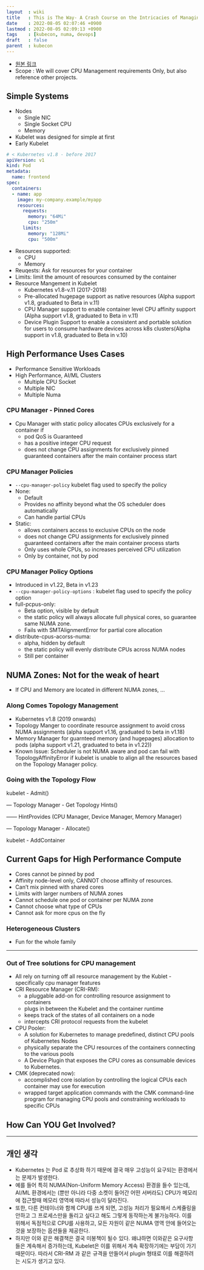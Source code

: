```yaml
---
layout  : wiki
title   : This is The Way- A Crash Course on the Intricacies of Managing CPUs in K8s
date    : 2022-08-05 02:07:46 +0900
lastmod : 2022-08-05 02:09:13 +0900
tags    : [kubecon, numa, devops]
draft   : false
parent  : kubecon
---
```



- [원본 링크](https://youtu.be/IFEJD1YOpXo)
- Scope : We will cover CPU Management requirements Only, but also reference other projects.

## Simple Systems

- Nodes
  - Single NIC
  - Single Socket CPU
  - Memory
- Kubelet was designed for simple at first
- Early Kubelet

```yaml
# < Kubernetes v1.8 - before 2017
apiVersion: v1
kind: Pod
metadata:
  name: frontend
spec:
  containers:
  - name: app
    image: my-company.example/myapp
    resources:
      requests:
        memory: "64Mi"
        cpu: "250m"
      limits:
        memory: "128Mi"
        cpu: "500m"
```

- Resources supported:
  - CPU
  - Memory
- Reuqests: Ask for resources for your container
- Limits: limit the amount of resources consumed by the container
- Resource Mangement in Kubelet
  - Kubernetes v1.8-v.11 (2017-2018)
  - Pre-allocated hugepage support as native resources (Alpha support v1.8, graduated to Beta in v.11)
  - CPU Manager support to enable container level CPU affinity support (Alpha support v1.8, graduated to Beta in v.11)
  - Device Plugin Support to enable a consistent and portable solution for users to consume hardware devices across k8s clusters(Alpha support in v1.8, graduated to Beta in v.10)

## High Performance Uses Cases

- Performance Sensitive Workloads
- High Performance, AI/ML Clusters
  - Multiple CPU Socket
  - Multiple NIC
  - Multiple Numa

### CPU Manager - Pinned Cores

- Cpu Manager with static policy allocates CPUs exclusively for a container if
  - pod QoS is Guaranteed
  - has a positive integer CPU request
  - does not change CPU assignments for exclusively pinned guaranteed containers after the main container process start

### CPU Manager Policies

- `--cpu-manager-policy` kubelet flag used to specify the policy
- None:
  - Default
  - Provides no affinity beyond what the OS scheduler does automatically
  - Can handle partial CPUs
- Static:
  - allows containers access to exclusive CPUs on the node
  - does not change CPU assignments for exclusively pinned guaranteed containers after the main container process starts
  - Only uses whole CPUs, so increases perceived CPU utilization
  - Only by container, not by pod

### CPU Manager Policy Options

- Introduced in v1.22, Beta in v1.23
- `--cpu-manager-policy-options` : kubelet flag used to specify the policy option
- full-pcpus-only:
  - Beta option, visible by default
  - the static policy will always allocate full physical cores, so guarantee same NUMA zone.
  - Fails with SMTAlignmentError for partial core allocation
- distribute-cpus-acorss-numa:
  - alpha, hidden by default
  - the static policy will evenly distribute CPUs across NUMA nodes
  - Still per container

## NUMA Zones: Not for the weak of heart

- If CPU and Memory are located in different NUMA zones, …

### Along Comes Topology Management

- Kubernetes v1.8 (2019 onwards)
- Topology Manger to coordinate resource assignment to avoid cross NUMA assignments (alpha support v1.16, graduated to beta in v1.18)
- Memory Manager for guarnteed memory (and hugepages) allocation to pods (alpha support v1.21, graduated to beta in v1.22))
- Known Issue: Scheduler is not NUMA aware and pod can fail with TopologyAffinityError if kubelet is unable to align all the resources based on the Topology Manager policy.

### Going with the Topology Flow

kubelet - Admit()

— Topology Manager - Get Topology Hints()

—— HintProvides (CPU Manager, Device Manager, Memory Manager) 

— Topology Manager - Allocate()

kubelet - AddContainer

## Current Gaps for High Performance Compute

- Cores cannot be pinned by pod
- Affinity node-level only, CANNOT choose affinity of resources.
- Can’t mix pinned with shared cores
- Limits with larger numbers of NUMA zones
- Cannot schedule one pod or container per NUMA zone
- Cannot choose what type of CPUs
- Cannot ask for more cpus on the fly

### Heterogeneous Clusters

- Fun for the whole family

---

### Out of Tree solutions for CPU management

- All rely on turning off all resource management by the Kublet - specifically cpu manager features
- CRI Resource Manager (CRI-RM):
  - a pluggable add-on for controlling resource assignment to containers
  - plugs in between the Kubelet and the container runtime
  - keeps track of the states of all containers on a node
  - intercepts CRI protocol requests from the kubelet
- CPU Pooler:
  - A solution for Kubernetes to manage predefined, distinct CPU pools of Kubernetes Nodes
  - physically separate the CPU resources of the containers connecting to the various pools
  - A Device Plugin that exposes the CPU cores as consumable devices to Kubernetes.
- CMK (deprecated now):
  - accomplished core isolation by controlling the logical CPUs each container may use for execution
  - wrapped target application commands with the CMK command-line program for managing CPU pools and constraining workloads to specific CPUs

## How Can YOU Get Involved?

---

## 개인 생각

- Kubernetes 는 Pod 로 추상화 하기 때문에 결국 매우 고성능이 요구되는 환경에서는 문제가 발생한다.
- 예를 들어 특히 NUMA(Non-Uniform Memory Access) 환경을 들수 있는데, AI/ML 환경에서는 (뿐만 아니라 다중 소켓이 들어간 어떤 서버라도) CPU가 메모리에 접근할때 메모리 영역에 따라서 성능이 달라진다.
- 또한, 다른 컨테이너와 함께 CPU를 쓰게 되면, 고성능 처리가 필요해서 스케쥴링을 안하고 그 프로세스만을 돌리고 싶다고 해도 그렇게 동작하는게 불가능하다. 이를 위해서 독점적으로 CPU를 사용하고, 모든 자원이 같은 NUMA 영역 안에 들어오는 것을 보장하는 옵션들을 제공한다.
- 하지만 이와 같은 해결책은 결국 미봉책이 될수 있다. 왜냐하면 이와같은 요구사항들은 계속해서 증가하는데, Kubelet은 이를 위해서 계속 확장하기에는 부담이 가기 때문이다. 따라서 CRI-RM 과 같은 규격을 만들어서 plugin 형태로 이를 해결하려는 시도가 생기고 있다.
